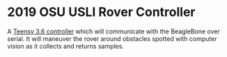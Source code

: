# 2019 OSU USLI Rover Controller

A [Teensy 3.6 controller](https://www.pjrc.com/store/teensy36.html "PJRC Store") which will communicate with the BeagleBone over serial. It will maneuver the rover around obstacles spotted with computer vision as it collects and returns samples.
